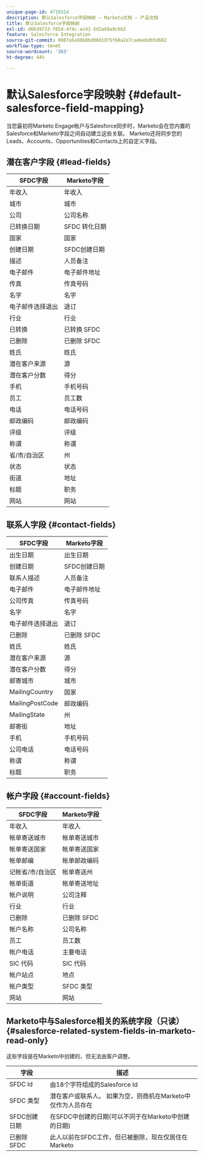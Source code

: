 ```yaml
---
unique-page-id: 4719314
description: 默认Salesforce字段映射 — Marketo文档 — 产品文档
title: 默认Salesforce字段映射
exl-id: d6639733-f85d-4f4c-ac41-5d2a68a9c6b2
feature: Salesforce Integration
source-git-commit: 0087a5e88b8bd9601875f68a2e7cadeebdb5d682
workflow-type: tm+mt
source-wordcount: '363'
ht-degree: 44%

---
```


# 默认Salesforce字段映射 {#default-salesforce-field-mapping}

当您最初将Marketo Engage帐户与Salesforce同步时，Marketo会在您内置的Salesforce和Marketo字段之间自动建立这些关联。 Marketo还将同步您的Leads、Accounts、Opportunities和Contacts上的自定义字段。

## 潜在客户字段 {#lead-fields}

| SFDC字段 | Marketo字段 |
|---|---|
| 年收入 | 年收入 |
| 城市 | 城市 |
| 公司 | 公司名称 |
| 已转换日期 | SFDC 转化日期 |
| 国家 | 国家 |
| 创建日期 | SFDC创建日期 |
| 描述 | 人员备注 |
| 电子邮件 | 电子邮件地址 |
| 传真 | 传真号码 |
| 名字 | 名字 |
| 电子邮件选择退出 | 退订 |
| 行业 | 行业 |
| 已转换 | 已转换 SFDC |
| 已删除 | 已删除 SFDC |
| 姓氏 | 姓氏 |
| 潜在客户来源 | 源 |
| 潜在客户分数 | 得分 |
| 手机 | 手机号码 |
| 员工 | 员工数 |
| 电话 | 电话号码 |
| 邮政编码 | 邮政编码 |
| 评级 | 评级 |
| 称谓 | 称谓 |
| 省/市/自治区 | 州 |
| 状态 | 状态 |
| 街道 | 地址 |
| 标题 | 职务 |
| 网站 | 网站 |

## 联系人字段 {#contact-fields}

| SFDC字段 | Marketo字段 |
|---|---|
| 出生日期 | 出生日期 |
| 创建日期 | SFDC创建日期 |
| 联系人描述 | 人员备注 |
| 电子邮件 | 电子邮件地址 |
| 公司传真 | 传真号码 |
| 名字 | 名字 |
| 电子邮件选择退出 | 退订 |
| 已删除 | 已删除 SFDC |
| 姓氏 | 姓氏 |
| 潜在客户来源 | 源 |
| 潜在客户分数 | 得分 |
| 邮寄城市 | 城市 |
| MailingCountry | 国家 |
| MailingPostCode | 邮政编码 |
| MailingState | 州 |
| 邮寄街 | 地址 |
| 手机 | 手机号码 |
| 公司电话 | 电话号码 |
| 称谓 | 称谓 |
| 标题 | 职务 |

## 帐户字段 {#account-fields}

| SFDC字段 | Marketo字段 |
|---|---|
| 年收入 | 年收入 |
| 帐单寄送城市 | 帐单寄送城市 |
| 帐单寄送国家 | 帐单寄送国家 |
| 帐单邮编 | 帐单邮政编码 |
| 记帐省/市/自治区 | 帐单寄送州 |
| 帐单街道 | 帐单寄送地址 |
| 帐户说明 | 公司注释 |
| 行业 | 行业 |
| 已删除 | 已删除 SFDC |
| 帐户名称 | 公司名称 |
| 员工 | 员工数 |
| 帐户电话 | 主要电话 |
| SIC 代码 | SIC 代码 |
| 帐户站点 | 地点 |
| 帐户类型 | SFDC 类型 |
| 网站 | 网站 |

## Marketo中与Salesforce相关的系统字段（只读） {#salesforce-related-system-fields-in-marketo-read-only}

这些字段是在Marketo中创建的，但无法由客户调整。

| 字段 | 描述 |
|---|---|
| SFDC Id | 由18个字符组成的Salesforce Id |
| SFDC 类型 | 潜在客户或联系人。 如果为空，则商机在Marketo中仅作为人员存在 |
| SFDC创建日期 | 在SFDC中创建的日期(可以不同于在Marketo中创建的日期) |
| 已删除SFDC | 此人以前在SFDC工作，但已被删除，现在仅居住在Marketo |
